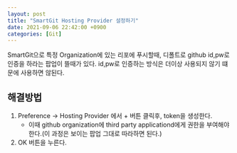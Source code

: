```yaml
---
layout: post
title: "SmartGit Hosting Provider 설정하기"
date: 2021-09-06 22:42:00 +0900
categories: [Git]
---
```


SmartGit으로 특정 Organization에 있는 리포에 푸시할때, 디폴트로 github id,pw로 인증을 하라는 팝업이 뜰때가 있다.
id,pw로 인증하는 방식은 더이상 사용되지 않기 떄문에 사용하면 않된다.

## 해결방법
1. Preference -> Hosting Provider 에서 + 버튼 클릭후, token을 생성한다.
    - 이때 github organization에 third party applicationd에게 권한을 부여해야 한다.(이 과정은 보이는 팝업 그대로 따라하면 된다.)
2. OK 버튼을 누른다.